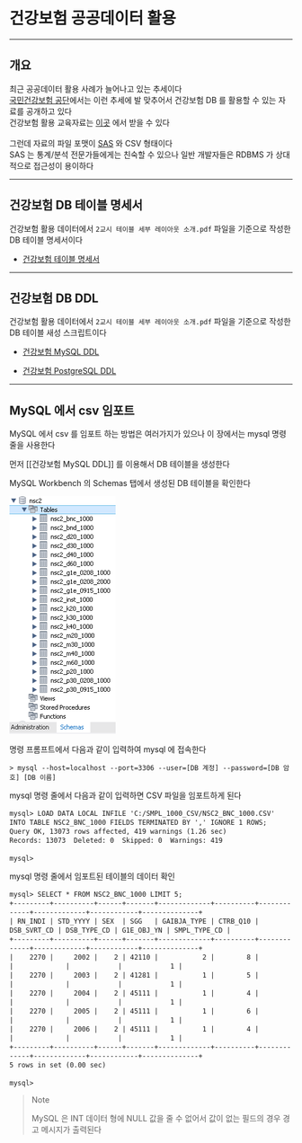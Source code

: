 

# 건강보험 공공데이터 활용


---


## 개요

최근 공공데이터 활용 사례가 늘어나고 있는 추세이다<br/>
[국민건강보험 공단](https://nhiss.nhis.or.kr/)에서는 이런 추세에 발 맞추어서 건강보험 DB 를 활용할 수 있는 자료를 공개하고 있다<br/>
건강보험 활용 교육자료는 [이곳](https://nhiss.nhis.or.kr/bbs/boards/notice/963.do) 에서 받을 수 있다<br/>
<br/>
그런데 자료의 파일 포맷이 [SAS](https://www.sas.com/) 와 CSV 형태이다<br/>
SAS 는 통계/분석 전문가들에게는 친숙할 수 있으나 일반 개발자들은 RDBMS 가 상대적으로 접근성이 용이하다<br/>


---


## 건강보험 DB 테이블 명세서

건강보험 활용 데이터에서 `2교시 테이블 세부 레이아웃 소개.pdf` 파일을 기준으로 작성한 DB 테이블 명세서이다

- [건강보험 테이블 명세서](nsc_DB_Table_Definition.md)


---


## 건강보험 DB DDL

건강보험 활용 데이터에서 `2교시 테이블 세부 레이아웃 소개.pdf` 파일을 기준으로 작성한 DB 테이블 새성 스크립트이다


- [건강보험 MySQL DDL](nsc_mysql_ddl.md)

- [건강보험 PostgreSQL DDL](nsc_postgresql_ddl.md)


---


## MySQL 에서 csv 임포트

MySQL 에서 csv 를 임포트 하는 방법은 여러가지가 있으나 이 장에서는 mysql 명령줄을 사용한다

먼저 [[건강보험 MySQL DDL]] 를 이용해서 DB 테이블을 생성한다

MySQL Workbench 의 Schemas 탭에서 생성된 DB 테이블을 확인한다

![](img/nsc2_mysql_ddl01.png)

명령 프롬프트에서 다음과 같이 입력하여 mysql 에 접속한다

```
> mysql --host=localhost --port=3306 --user=[DB 계정] --password=[DB 암호] [DB 이름]
```

mysql 명령 줄에서 다음과 같이 입력하면 CSV 파일을 임포트하게 된다

```
mysql> LOAD DATA LOCAL INFILE 'C:/SMPL_1000_CSV/NSC2_BNC_1000.CSV' INTO TABLE NSC2_BNC_1000 FIELDS TERMINATED BY ',' IGNORE 1 ROWS;
Query OK, 13073 rows affected, 419 warnings (1.26 sec)
Records: 13073  Deleted: 0  Skipped: 0  Warnings: 419

mysql>
```

mysql 명령 줄에서 임포트된 테이블의 데이터 확인

```
mysql> SELECT * FROM NSC2_BNC_1000 LIMIT 5;
+---------+----------+------+-------+-------------+----------+-------------+-------------+------------+--------------+
| RN_INDI | STD_YYYY | SEX  | SGG   | GAIBJA_TYPE | CTRB_Q10 | DSB_SVRT_CD | DSB_TYPE_CD | G1E_OBJ_YN | SMPL_TYPE_CD |
+---------+----------+------+-------+-------------+----------+-------------+-------------+------------+--------------+
|    2270 |     2002 |    2 | 42110 |           2 |        8 |             |             |            |            1 |
|    2270 |     2003 |    2 | 41281 |           1 |        5 |             |             |            |            1 |
|    2270 |     2004 |    2 | 45111 |           1 |        4 |             |             |            |            1 |
|    2270 |     2005 |    2 | 45111 |           1 |        6 |             |             |            |            1 |
|    2270 |     2006 |    2 | 45111 |           1 |        4 |             |             |            |            1 |
+---------+----------+------+-------+-------------+----------+-------------+-------------+------------+--------------+
5 rows in set (0.00 sec)

mysql>
```

> Note
>
> MySQL 은 INT 데이터 형에 NULL 값을 줄 수 없어서 값이 없는 필드의 경우 경고 메시지가 출력된다


